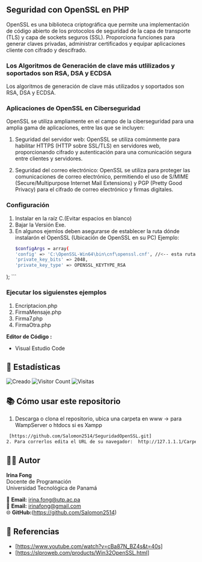 
## Seguridad con OpenSSL en PHP
OpenSSL es una biblioteca criptográfica que permite una implementación de código abierto de los protocolos de seguridad de la capa de transporte (TLS) y capa de sockets seguros (SSL). Proporciona funciones para generar claves privadas, administrar certificados y equipar aplicaciones cliente con cifrado y descifrado.


### Los Algoritmos de Generación de clave más utlilizados y soportados son RSA, DSA y ECDSA
Los algoritmos de generación de clave más utilizados y soportados son RSA, DSA y ECDSA.

### Aplicaciones de OpenSSL en Ciberseguridad 
OpenSSL se utiliza ampliamente en el campo de la ciberseguridad para una amplia gama de aplicaciones, entre las que se incluyen:

1. Seguridad del servidor web: OpenSSL se utiliza comúnmente para habilitar HTTPS (HTTP sobre SSL/TLS) en servidores web, proporcionando cifrado y autenticación para una comunicación segura entre clientes y servidores.<br>

2. Seguridad del correo electrónico: OpenSSL se utiliza para proteger las comunicaciones de correo electrónico, permitiendo el uso de S/MIME (Secure/Multipurpose Internet Mail Extensions) y PGP (Pretty Good Privacy) para el cifrado de correo electrónico y firmas digitales.



### Configuración
1. Instalar en la raíz C.(Evitar espacios en blanco)
2. Bajar la Versión Exe.
3. En algunos ejemlos deben asegurarse de establecer la ruta dónde instalarón el OpenSSL (Ubicación de OpenSSL en su PC)
Ejemplo:
    ```bash
   $configArgs = array(
    'config' => 'C:\OpenSSL-Win64\bin\cnf\openssl.cnf', //<-- esta ruta es necesaria si trabajas con XAMPP
    'private_key_bits' => 2048,
    'private_key_type' => OPENSSL_KEYTYPE_RSA
); ```


### Ejecutar los siguienstes ejemplos
1. Encriptacion.php
2. FirmaMensaje.php
3. Firma7.php
4. FirmaOtra.php

**Editor de Código :** 
- Visual Estudio Code

## 🔢 Estadísticas

 ![Creado](https://img.shields.io/badge/Creado-08--04--2025-blue)
![Visitor Count](https://badgen.net/github/watchers/Salomon2514/SeguridadOpenSSL)
![Visitas](https://visitor-badge.laobi.icu/badge?page_id=Salomon2514.SeguridadOpenSSL)

## 📚 Cómo usar este repositorio

1. Descarga o clona el repositorio, ubica una carpeta en www -> para WampServer o htdocs  si es Xampp
  ```bash
   [https://github.com/Salomon2514/SeguridadOpenSSL.git]
2. Para correrlos edita el URL de su navegador:  http://127.1.1.1/Carpeta/ o  http://localhost/Carpeta/
```

## 👨‍🏫 Autor

**Irina Fong**  
Docente de Programación  
Universidad Tecnológica de Panamá  

📧 **Email:** irina.fong@utp.ac.pa  
📧 **Email:** irinafong@gmail.com<br>
🌐 **GitHub:**(https://github.com/Salomon2514)  


## 📖 Referencias

- [https://www.youtube.com/watch?v=cBa87N_BZ4s&t=40s]
- [https://slproweb.com/products/Win32OpenSSL.html]



